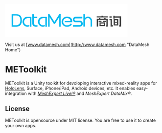 
<img src="https://github.com/DataMesh-OpenSource/MeshExpert-Live/blob/master/resources/datamesh.png" width="400">

   Visit us at [www.datamesh.com](http://www.datamesh.com "DataMesh Home")
                    
# METoolkit

METoolkit is a Unity toolkit for devoloping interactive mixed-reality apps for [HoloLens](https://www.microsoft.com/en-us/hololens "HoloLens Home"), Surface, iPhone/iPad, Android devices, etc. It enables easy-integration with [*MeshExpert Live!&reg;*](https://github.com/DataMesh-OpenSource/MeshExpert-Live "MeshExpert Live!") and *MeshExpert DataMix&reg;*.


## License

METoolkit is opensource under MIT license. You are free to use it to create your own apps.
